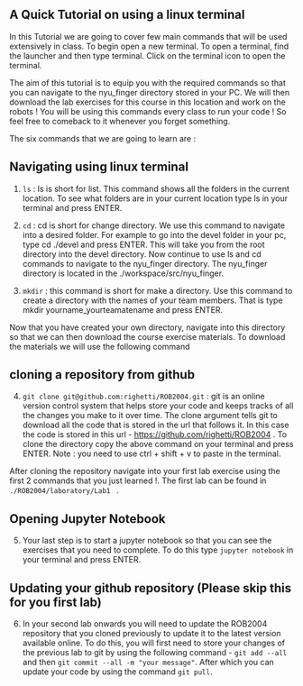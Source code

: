 ## A Quick Tutorial on using a linux terminal

In this Tutorial we are going to cover few main commands that will be used extensively in class. 
To begin open a new terminal. To open a terminal, find the launcher and then type terminal. Click on the terminal icon to open the terminal. 

The aim of this tutorial is to equip you with the required commands so that you can navigate to the nyu_finger directory stored in your PC. We will then download the lab exercises for this course in this location and work on the robots ! You will be using this commands every class to run your code ! So feel free to comeback to it whenever you forget something. 


The six commands that we are going to learn are : 

## Navigating using linux terminal  

1. ```ls``` : ls is short for list. This command shows all the folders in the current location. To see what folders are in your current location type ls in your terminal and press ENTER. 

2. ```cd``` : cd is short for change directory. We use this command to navigate into a desired folder. For example to go into the devel folder in your pc, type cd ./devel and press ENTER. This will take you from the root directory into the devel directory. Now continue to use ls and cd commands to navigate to the nyu_finger directory. The nyu_finger directory is located in the ./workspace/src/nyu_finger.

3. ```mkdir``` : this command is short for make a directory. Use this command to create a directory with the names of your team members. That is type mkdir yourname_yourteamatename and press ENTER. 

Now that you have created your own directory, navigate into this directory so that we can then download the course exercise materials. To download the materials we will use the following command 

## cloning a repository from github

4. ```git clone git@github.com:righetti/ROB2004.git``` : git is an online version control system that helps store your code and keeps tracks of all the changes you make to it over time. The clone argument tells git to download all the code that is stored in the url that follows it. In this case the code is stored in this url - https://github.com/righetti/ROB2004 . To clone the directory copy the above command on your terminal and press ENTER. Note : you need to use ctrl + shift + v to paste in the terminal. 

After cloning the repository navigate into your first lab exercise using the first 2 commands that you just learned !. The first lab can be found in ```./ROB2004/laboratory/Lab1 ``` . 

## Opening Jupyter Notebook

5. Your last step is to start a jupyter notebook so that you can see the exercises that you need to complete. To do this type ```jupyter notebook``` in your terminal and press ENTER. 


## Updating your github repository (Please skip this for you first lab)

6. In your second lab onwards you will need to update the ROB2004 repository that you cloned previously to update it to the latest version available online. To do this, you will first need to store your changes of the previous lab to git by using the following command - ```git add --all``` and then ```git commit --all -m "your message"```. After which you can update your code by using the command ```git pull```. 

